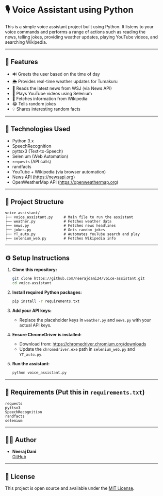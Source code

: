 
# 🎙️ Voice Assistant using Python

This is a simple voice assistant project built using Python. It listens to your voice commands and performs a range of actions such as reading the news, telling jokes, providing weather updates, playing YouTube videos, and searching Wikipedia.

---

## 🚀 Features

- 🔊 Greets the user based on the time of day
- 🌦️ Provides real-time weather updates for Tumakuru
- 📰 Reads the latest news from WSJ (via News API)
- 🎥 Plays YouTube videos using Selenium
- 🧠 Fetches information from Wikipedia
- 😂 Tells random jokes
- 💡 Shares interesting random facts

---

## 🧰 Technologies Used

- Python 3.x
- SpeechRecognition
- pyttsx3 (Text-to-Speech)
- Selenium (Web Automation)
- `requests` (API calls)
- randfacts
- YouTube + Wikipedia (via browser automation)
- News API (https://newsapi.org)
- OpenWeatherMap API (https://openweathermap.org)

---

## 🔧 Project Structure

```
voice-assistant/
├── voice_assistant.py     # Main file to run the assistant
├── weather.py             # Fetches weather data
├── news.py                # Fetches news headlines
├── jokes.py               # Gets random jokes
├── YT_auto.py             # Automates YouTube search and play
├── selenium_web.py        # Fetches Wikipedia info
```

---

## ⚙️ Setup Instructions

1. **Clone this repository:**
   ```bash
   git clone https://github.com/neerajdani24/voice-assistant.git
   cd voice-assistant
   ```

2. **Install required Python packages:**
   ```bash
   pip install -r requirements.txt
   ```

3. **Add your API keys:**
   - Replace the placeholder keys in `weather.py` and `news.py` with your actual API keys.

4. **Ensure ChromeDriver is installed:**
   - Download from: https://chromedriver.chromium.org/downloads
   - Update the `chromedriver.exe` path in `selenium_web.py` and `YT_auto.py`.

5. **Run the assistant:**
   ```bash
   python voice_assistant.py
   ```

---

## 📌 Requirements (Put this in `requirements.txt`)

```
requests
pyttsx3
SpeechRecognition
randfacts
selenium
```

---

## 🙋‍♂️ Author

- **Neeraj Dani**  
  [GitHub](https://github.com/neerajdani24)

---

## 📜 License

This project is open source and available under the [MIT License](LICENSE).
